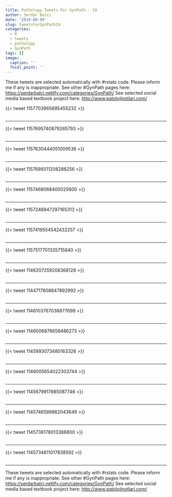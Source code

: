 ```yaml
---
title: Pathology Tweets For GynPath - 19
author: Serdar Balci
date: '2019-08-09'
slug: tweetsForGynPath19
categories:
  - R
  - tweets
  - pathology
  - GynPath
tags: []
image:
  caption: ''
  focal_point: ''
---
```



These tweets are selected automatically with #rstats code. Please inform me if any is inappropriate.
See other #GynPath pages here: https://serdarbalci.netlify.com/categories/GynPath/ 
See selected social media based textbook project here: http://www.patolojinotlari.com/

{{< tweet 1157703965695455232 >}}
<br>
<br>
<hr>
{{< tweet 1157695740879265793 >}}
<br>
<br>
<hr>
{{< tweet 1157630444051009536 >}}
<br>
<br>
<hr>
{{< tweet 1157686511208288256 >}}
<br>
<br>
<hr>
{{< tweet 1157468068400025600 >}}
<br>
<br>
<hr>
{{< tweet 1157248947297165313 >}}
<br>
<br>
<hr>
{{< tweet 1157419554542432257 >}}
<br>
<br>
<hr>
{{< tweet 1157517701335715840 >}}
<br>
<br>
<hr>
{{< tweet 1146207259208368128 >}}
<br>
<br>
<hr>
{{< tweet 1144717608647892992 >}}
<br>
<br>
<hr>
{{< tweet 1146103767038877698 >}}
<br>
<br>
<hr>
{{< tweet 1146006878658486273 >}}
<br>
<br>
<hr>
{{< tweet 1145993073480163328 >}}
<br>
<br>
<hr>
{{< tweet 1146005654022303744 >}}
<br>
<br>
<hr>
{{< tweet 1145679917885087746 >}}
<br>
<br>
<hr>
{{< tweet 1145746589862043649 >}}
<br>
<br>
<hr>
{{< tweet 1145738178013388800 >}}
<br>
<br>
<hr>
{{< tweet 1145734611017838592 >}}
<br>
<br>
<hr>


These tweets are selected automatically with #rstats code. Please inform me if any is inappropriate.
See other #GynPath pages here: https://serdarbalci.netlify.com/categories/GynPath/ 
See selected social media based textbook project here: http://www.patolojinotlari.com/
